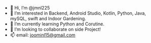 - 👋 Hi, I’m @jmnl225
- 👀 I’m interested in Backend, Android Studio, Kotlin, Python, Java, mySQL, swift and Indoor Gardening.
- 🌱 I’m currently learning Python and Corutine.
- 💞️ I’m looking to collaborate on side Project!
- 📫 email: joominl15@gmail.com

<!---
jmnl225/jmnl225 is a ✨ special ✨ repository because its `README.md` (this file) appears on your GitHub profile.
You can click the Preview link to take a look at your changes.
--->
